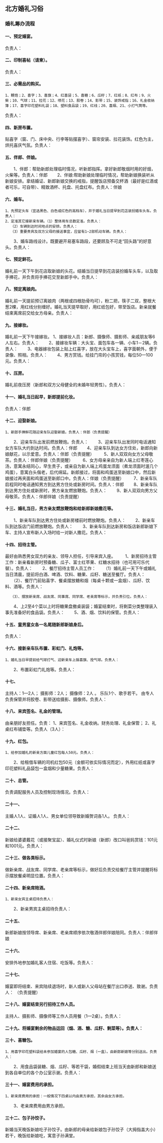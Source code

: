 ## 北方婚礼习俗

### 婚礼筹办流程
#### 一、预定婚宴。
负责人：
#### 二、印制喜帖（请柬）。
负责人：
#### 三、必需品的购买。
	1、鞭炮；2、喜字；3、喜旗；4、红喜袋；5、喜糖；6、瓜籽；7、红纸；8、红布；9、火柴；10、气球；11、拉花；12、喷花；13、胶卷；14、影带；15、装饰戒指；16、礼金收纳簿；17、喜字印花塑料礼袋；18、塑料食品袋；19、红线；20、喜烟、21、小打气筒等。
负责人：

#### 四、新房布置。
贴喜字（窗、门、床中央、行李等贴摆喜字）、窗帘安装、拉花装饰。红色为主，烘托喜庆气氛。负责人：

#### 五、伴郎、伴娘。
　　1、伴郎：帮助新郎处理临时情况，听新郎指挥。拿好新郎敬烟时用的好烟，火柴等。负责人：伴郎
　　2、伴娘:帮助新娘处理临时情况，帮助新娘换装听从新娘安排。拿结婚证、新郎新娘交换的戒指，提醒饭店预备交杯酒（最好是红酒或者可乐，可自带）、精致酒杯、托盘、托盘红布。负责人：伴娘

#### 六、婚车。
	1、先预定头车（宜选黑色、白色或红色的高档车），并于婚礼当日提早到花店装扮婚车头车。负责人：
	2、定准其它接新亲车辆。（1）整体用车总数定准。负责人：
	　　（2）车辆到达时间地点的安排。负责人：
	　　（3）重要贵宾及双方父母的接送事宜，应留有1—2部机动车辆。负责人：
　　3、婚车路线设计。既要避开易塞车路段，还要顾及不可走“回头路”的好意头。负责人：
#### 七、预定鲜花。
婚礼前一天下午到花店取新娘的头花。结婚当日提早到花店装扮婚车头车，以及取手捧花，并负责将手捧花交至新郎手中。负责人：
#### 八、预定离娘肉。
婚礼前一天提前预订离娘肉（两根或四根肋骨均可），粉二把，筷子二双，整根大葱2棵，用红线分别缠好。婚礼当天提早取好，用红纸包好，带至饭店。新亲就餐结束离席前交给女方母亲。负责人：
#### 九、接嫁妆。
婚礼前一天下午接嫁妆。
	1、接嫁妆人员：新郎、摄像师、摄影师、亲戚朋友等6人左右。负责人：
　　2、接嫁妆车辆：大头宝、面包车各一辆、小车1－2辆。负责人：
　　3、电器嫁妆包装上贴上红喜字，放在大头宝车上，喜字面朝外，便于录像、照相。负责人：
　　4、男方赏钱。给挂门帘的小孩赏钱，每位50—100元。负责人：
#### 十、压房。
婚礼前夜压房（新郎和双方父母健全的未婚年轻男性）。负责人：
#### 十一、婚礼当日起早，新郎提前化妆。
负责人：伴郎
#### 十二、迎娶新娘。
	1、新郎手捧鲜花随迎亲车队迎娶新娘。负责人：伴郎（负责提醒）
　　2、迎亲车队出发前燃放鞭炮。负责人：
　　3、迎亲车队出发同时电话通知女方车队大约到达时间。负责人：伴郎
　　4、迎亲车队到达女方住处，新郎向新娘献花，以示爱意。负责人：伴郎（负责提醒）
　　5、新人双双向女方父母敬茶。负责人：伴郎伴娘（负责提醒）
　　6、女方母亲亲自为新人端上红枣莲心汤，意寓永结同心，早生贵子，或亲自为新人端上鸡蛋龙须面（煮龙须面时渥几个鸡蛋），意寓白头偕老，后代绵延。新郎接过，将面和鸡蛋送至新娘口中，然后新娘接过再夹面和鸡蛋送至新郎口中。负责人：伴娘（负责提醒）
　　7、新亲车队启程同时电话通知男方到达男方住处或新房时间。负责人：伴郎
　　8、新亲车队到达男方住处或新房时，男方亲友燃放鞭炮。负责人：
　　9、新人双双向男方父母敬茶。负责人：伴郎伴娘（负责提醒）
#### 十三、婚礼当日，男方亲友燃放鞭炮和给新郎新娘撒花等。
　　1、新亲车队到达男方住处或新房楼前时燃放鞭炮。负责人：
　　2、新亲车队到达饭店门前燃放鞭炮。负责人：
　　3、新亲车队到达新房和饭店新郎新娘下车、主持人宣布新人入场时给一对新人撒花。负责人：
#### 十四、招待主管。
最好由熟悉男女双方的亲友、领导人担任，引导来宾入座。
　　1、新房招待主管工作：新亲看新房时预备糖、瓜子、富士红苹果、红糖水招待（也可用可乐代替）。负责人：
　　2、餐厅招待主管人员工作：
	　　（1）婚礼前一天下午或婚礼当日清晨，提前将白酒、啤酒、饮料、糖果、瓜籽、糖送至餐厅。负责人：
	　　（2）、餐厅门前贴喜字、餐桌摆放糖和烟（每桌十颗或一盒烟）、瓜籽、饮料、酒等。负责人：

	　　（3）、摆放新亲席、战友席、同事席、同学席、老亲席等标示，并负责引位。负责人：
　　4、上2至4个菜以上时将糖果盘撤桌装袋；婚宴结束时，将剩菜分类整理装入事先准备好的食品袋。负责人：
　　5、酒、烟、饮料的保管。负责人：
#### 十五、童男童女各一名尾随新郎新娘身后。
负责人：
#### 十六、接新亲车队布置、彩虹门、礼炮等。
	1、婚礼当日早提前给气球打气、迎新亲车上插喜旗、拴气球。负责人：
　　2、布置彩虹门礼炮等。负责人：
#### 十七、
主持人：1—2人；
摄影师：2人；
摄像师：2人 。
乐队1个、歌手若干。
由专人负责保管并将胶卷、影带送给摄影、摄像师。负责人：
#### 十八、来宾签名、礼金的管理。
由亲朋好友担任。负责：
	1、来宾签名、礼金收纳。财务处理、礼金保管；
	2、礼桌红布铺垫等。负责人（3人）：
#### 十九、红包。
	1、给参加婚礼的新亲方面儿童红包每人50元。负责人：
　　2、给租借车辆的司机红包50元（金额可依实际情况而定），外用红纸或喜字印花塑料礼品袋包一盒烟和少量糖果。负责人：
#### 二十、总管。
负责调配服务人员及控制现场情况。负责人：
#### 二十一、
主婚人1人、证婚人1人、男女单位领导致新婚贺词各1人。
负责人：
#### 二十二、
新娘给婆婆戴花（或接聚宝盆）、婚礼仪式时新娘（新郎）改口叫爸妈赏钱：101元和1001元。负责人：
#### 二十三、做各类标示。
做新亲席、战友席、同学席、老亲席等标示，做好后负责交给餐厅主管并提醒将标示摆放餐桌明显位置。负责人：
#### 二十四、新亲席陪酒。
	1、新亲女宾主桌招待负责人：
　　2、新亲男宾主桌招待负责人：
#### 二十五、
新郎新娘按领导席、新亲席、老亲席顺序依次敬酒伴郎伴娘陪同。负责人：伴郎伴娘
#### 二十六、
安排外地参加婚礼客人住宿、吃饭等。负责人：
#### 二十七、
婚宴即将结束、来宾陆续退场时，新人或新人父母站在餐厅出口恭送、致谢。负责人： （负责提醒）
#### 二十八、婚宴结束另行招待工作人员。
主持人、摄影师、摄像师等工作人员用餐（1—2桌）。负责人：
#### 二十九、将婚宴剩余的物品运回（烟、酒、糖、瓜籽、剩菜等）。负责人：
#### 三十、喜糖包。
	1、用喜字印花塑料袋给未参加婚宴的人包糖、瓜籽、烟（一盒）。由新郎新娘等分别送出。负责人：
　　2、用食品袋装糖、烟、瓜籽、等若干袋，婚假结束上班当天由新郎和新娘送到各自单位的各个办公室示谢。负责人：
#### 三十一、婚宴费用的承担。
	1、新亲席费用的承担：一般情况下四桌以内由男方承担，其余由女方承担。
　　3、老亲席费用由男方承担。
#### 三十二、包子孙饺子。
新婚当天晚饭新娘吃子孙饺子。由新郎的母亲给新娘包子孙饺子（大拇指盖大小）若干，晚饭给新娘吃，寓意子孙满堂。
